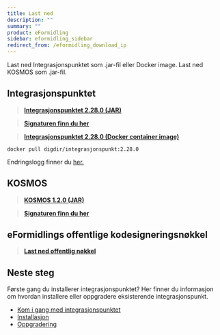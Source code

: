 ```yaml
---
title: Last ned
description: ""
summary: ""
product: eFormidling
sidebar: eformidling_sidebar
redirect_from: /eformidling_download_ip
---
```


Last ned Integrasjonspunktet som .jar-fil eller Docker image. Last ned KOSMOS som .jar-fil.

## Integrasjonspunktet

> [**Integrasjonspunktet 2.28.0 (JAR)**](https://repo1.maven.org/maven2/no/difi/meldingsutveksling/integrasjonspunkt/2.28.0/integrasjonspunkt-2.28.0.jar)

> [**Signaturen finn du her**](https://repo1.maven.org/maven2/no/difi/meldingsutveksling/integrasjonspunkt/2.28.0/integrasjonspunkt-2.28.0.jar.asc)

> [**Integrasjonspunktet 2.28.0 (Docker container image)** ](https://hub.docker.com/layers/digdir/integrasjonspunkt/2.28.0/images/sha256-48cac6148cbeb16b14d6b2e85c5e001ac667d9f7581652f2176384386c407b6f)

`docker pull digdir/integrasjonspunkt:2.28.0`

Endringslogg finner du [her.](../Oppgradering/endringslogg)

## KOSMOS

> [**KOSMOS 1.2.0 (JAR)**](https://repo1.maven.org/maven2/no/difi/move/kosmos/1.2.0/kosmos-1.2.0.jar)

> [**Signaturen finn du her**](https://repo1.maven.org/maven2/no/difi/move/kosmos/1.2.0/kosmos-1.2.0.jar.asc)

## eFormidlings offentlige kodesigneringsnøkkel

> [**Last ned offentlig nøkkel**](/resources/eformidling/public_keys/eformidling-key.asc)

## Neste steg

Første gang du installerer integrasjonspunktet? Her finner du informasjon om hvordan installere eller oppgradere eksisterende integrasjonspunkt.

- [Kom i gang med integrasjonspunktet](../installasjon/)
- [Installasjon](../installasjon/installasjon)
- [Oppgradering](../Oppgradering/)

